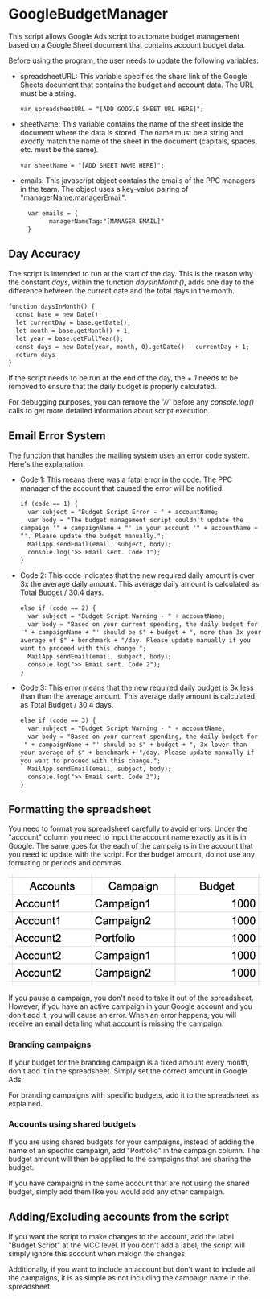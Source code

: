 # GoogleBudgetManager
This script allows Google Ads script to automate budget management based on a Google Sheet document that contains account budget data.

Before using the program, the user needs to update the following variables:
- spreadsheetURL: This variable specifies the share link of the Google Sheets document that contains the budget and account data. The URL must be a string.

      var spreadsheetURL = "[ADD GOOGLE SHEET URL HERE]";

- sheetName: This variable contains the name of the sheet inside the document where the data is stored. The name must be a string and *exactly* match the name of the sheet in the document (capitals, spaces, etc. must be the same).

      var sheetName = "[ADD SHEET NAME HERE]";

- emails: This javascript object contains the emails of the PPC managers in the team. The object uses a key-value pairing of "managerName:managerEmail".

        var emails = {
              managerNameTag:"[MANAGER EMAIL]"
        }
## Day Accuracy

The script is intended to run at the start of the day. This is the reason why the constant *days*, within the function *daysInMonth()*, adds one day to the difference between the current date and the total days in the month.
  
    function daysInMonth() {
      const base = new Date();
      let currentDay = base.getDate();
      let month = base.getMonth() + 1;
      let year = base.getFullYear();
      const days = new Date(year, month, 0).getDate() - currentDay + 1;
      return days
    }

If the script needs to be run at the end of the day, the *+ 1* needs to be removed to ensure that the daily budget is properly calculated.

For debugging purposes, you can remove the *'//'* before any *console.log()* calls to get more detailed information about script execution.

## Email Error System
The function that handles the mailing system uses an error code system. Here's the explanation:
- Code 1: This means there was a fatal error in the code. The PPC manager of the account that caused the error will be notified.

      if (code == 1) {
        var subject = "Budget Script Error - " + accountName;
        var body = "The budget management script couldn't update the campaign '" + campaignName + "' in your account '" + accountName + "'. Please update the budget manually.";
        MailApp.sendEmail(email, subject, body);
        console.log(">> Email sent. Code 1");
      }
  
- Code 2: This code indicates that the new required daily amount is over 3x the average daily amount. This average daily amount is calculated as Total Budget / 30.4 days.

      else if (code == 2) {
        var subject = "Budget Script Warning - " + accountName;
        var body = "Based on your current spending, the daily budget for '" + campaignName + "' should be $" + budget + ", more than 3x your average of $" + benchmark + "/day. Please update manually if you want to proceed with this change.";
        MailApp.sendEmail(email, subject, body);
        console.log(">> Email sent. Code 2");
      }

- Code 3: This error means that the new required daily budget is 3x less than than the average amount. This average daily amount is calculated as Total Budget / 30.4 days. 

      else if (code == 3) {
        var subject = "Budget Script Warning - " + accountName;
        var body = "Based on your current spending, the daily budget for '" + campaignName + "' should be $" + budget + ", 3x lower than your average of $" + benchmark + "/day. Please update manually if you want to proceed with this change.";
        MailApp.sendEmail(email, subject, body);
        console.log(">> Email sent. Code 3");
      }

## Formatting the spreadsheet
You need to format you spreadsheet carefully to avoid errors. Under the "account" column you need to input the account name exactly as it is in Google. The same goes for the each of the campaigns in the account that you need to update with the script. For the budget amount, do not use any formating or periods and commas.

![Screenshot of Google Sheet](https://github.com/CatosCrack/GoogleBudgetManager/blob/main/resources/im1.png)

If you pause a campaign, you don't need to take it out of the spreadsheet. However, if you have an active campaign in your Google account and you don't add it, you will cause an error. When an error happens, you will receive an email detailing what account is missing the campaign.

### Branding campaigns
If your budget for the branding campaign is a fixed amount every month, don't add it in the spreadsheet. Simply set the correct amount in Google Ads.

For branding campaigns with specific budgets, add it to the spreadsheet as explained.

### Accounts using shared budgets
If you are using shared budgets for your campaigns, instead of adding the name of an specific campaign, add "Portfolio" in the campaign column. The budget amount will then be applied to the campaigns that are sharing the budget.

If you have campaigns in the same account that are not using the shared budget, simply add them like you would add any other campaign.

## Adding/Excluding accounts from the script
If you want the script to make changes to the account, add the label "Budget Script" at the MCC level. If you don't add a label, the script will simply ignore this account when makign the changes.

Additionally, if you want to include an account but don't want to include all the campaigns, it is as simple as not including the campaign name in the spreadsheet.
